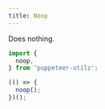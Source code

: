 ```yaml
---
title: Noop
---
```


Does nothing.

```ts
import {
  noop,
} from 'puppeteer-utilz';

(() => {
  noop();
})();
```
